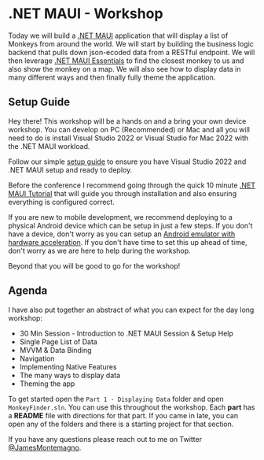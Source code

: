 # .NET MAUI - Workshop

Today we will build a [.NET MAUI](https://docs.microsoft.com/dotnet/maui?WT.mc_id=friends-mauiworkshop-jamont) application that will display a list of Monkeys from around the world. We will start by building the business logic backend that pulls down json-ecoded data from a RESTful endpoint. We will then leverage [.NET MAUI Essentials](https://docs.microsoft.com/xamarin/essentials/index?WT.mc_id=friends-mauiworkshop-jamont) to find the closest monkey to us and also show the monkey on a map. We will also see how to display data in many different ways and then finally fully theme the application.


## Setup Guide
Hey there! This workshop will be a hands on and a bring your own device workshop. You can develop on PC (Recommended) or Mac and all you will need to do is install Visual Studio  2022 or Visual Studio for Mac 2022 with the .NET MAUI workload.

Follow our simple [setup guide](https://docs.microsoft.com/dotnet/maui/get-started/installation?WT.mc_id=friends-mauiworkshop-jamont) to ensure you have Visual Studio 2022 and .NET MAUI setup and ready to deploy.

Before the conference I recommend going through the quick 10 minute [.NET MAUI Tutorial](https://docs.microsoft.com/dotnet/maui/get-started/first-app?WT.mc_id=friends-mauiworkshop-jamont) that will guide you through installation and also ensuring everything is configured correct.

If you are new to mobile development, we recommend deploying to a physical Android device which can be setup in just a few steps. If you don't have a device, don't worry as you can setup an [Android emulator with hardware acceleration](https://docs.microsoft.com/xamarin/android/get-started/installation/android-emulator?WT.mc_id=friends-mauiworkshop-jamont). If you don't have time to set this up ahead of time, don't worry as we are here to help during the workshop.

Beyond that you will be good to go for the workshop!


## Agenda

I have also put together an abstract of what you can expect for the day long workshop:

* 30 Min Session - Introduction to .NET MAUI Session & Setup Help
* Single Page List of Data
* MVVM & Data Binding
* Navigation
* Implementing Native Features
* The many ways to display data
* Theming the app


To get started open the `Part 1 - Displaying Data` folder and open `MonkeyFinder.sln`. You can use this throughout the workshop. Each **part** has a **README** file with directions for that part. If you came in late, you can open any of the folders and  there is a starting project for that section.

If you have any questions please reach out to me on Twitter [@JamesMontemagno](https://twitter.com/jamesmontemagno). 
